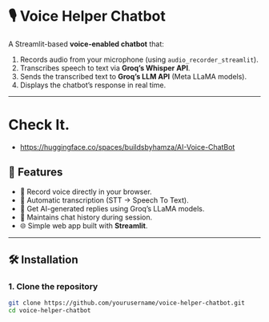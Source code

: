 # 🎙️ Voice Helper Chatbot

A Streamlit-based **voice-enabled chatbot** that:
1. Records audio from your microphone (using `audio_recorder_streamlit`).
2. Transcribes speech to text via **Groq’s Whisper API**.
3. Sends the transcribed text to **Groq’s LLM API** (Meta LLaMA models).
4. Displays the chatbot’s response in real time.

---
# Check It.
 - https://huggingface.co/spaces/buildsbyhamza/AI-Voice-ChatBot

## 🚀 Features
- 🎤 Record voice directly in your browser.
- 📝 Automatic transcription (STT → Speech To Text).
- 🤖 Get AI-generated replies using Groq’s LLaMA models.
- 📜 Maintains chat history during session.
- 🌐 Simple web app built with **Streamlit**.

---

## 🛠️ Installation

### 1. Clone the repository
```bash
git clone https://github.com/yourusername/voice-helper-chatbot.git
cd voice-helper-chatbot
